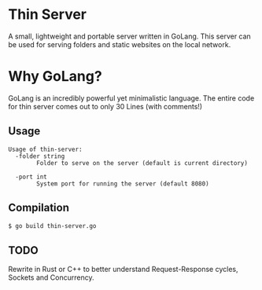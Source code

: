 # Thin Server
A small, lightweight and portable server written in GoLang. This server can be used for serving folders and static websites on the local network.

# Why GoLang?
GoLang is an incredibly powerful yet minimalistic language. The entire code for thin server comes out to only 30 Lines (with comments!)

## Usage
```
Usage of thin-server:
  -folder string
    	Folder to serve on the server (default is current directory)

  -port int
    	System port for running the server (default 8080)
```

## Compilation
```bash
$ go build thin-server.go
```
## TODO
Rewrite in Rust or C++ to better understand Request-Response cycles, Sockets and Concurrency.
